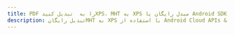 ---title: PDF را به  تبدیل کنیدXPS، MHT به XPS مبدل رایگان یا Android SDKdescription: تبدیل رایگانMHT به XPS با استفاده از Android Cloud APIs & SDK همچنین اسناد PDF را در Cloud ایجاد، ویرایش و رندر کنید.---